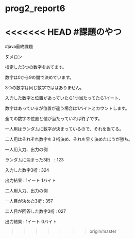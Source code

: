 # prog2_report6
<<<<<<< HEAD
#課題のやつ
=======
#java最終課題

ヌメロン

指定した3つの数字をあてます。

数字は0から9の間で決めています。

3つの数字は同じ数字でははありません。

入力した数字と位置があっていたら1つ当たってたら1イート、

数字はあっているが位置が違う場合は1バイトとカウントします。

全ての数字の位置と値が当たっていれば終了です。

一人用はランダムに数字が決まっているので、それを当てる。

二人用はそれぞれ数字を３桁決め、それを早く決めたほうが勝ち。

一人用入力、出力の例

ランダムに決まった3桁　: 123

入力した数字3桁 : 324

出力結果 : 1イート 1バイト

二人用入力、出力の例

一人目が決めた3桁 : 357

二人目が回答した数字3桁 : 027

出力結果 : 1イート 0バイト
>>>>>>> origin/master
